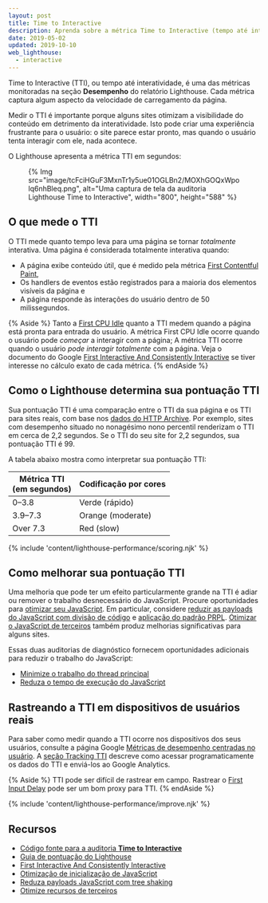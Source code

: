 ```yaml
---
layout: post
title: Time to Interactive
description: Aprenda sobre a métrica Time to Interactive (tempo até interatividade) da Lighthouse e como medir e otimizá-la.
date: 2019-05-02
updated: 2019-10-10
web_lighthouse:
  - interactive
---
```


Time to Interactive (TTI), ou tempo até interatividade, é uma das métricas monitoradas na seção **Desempenho** do relatório Lighthouse. Cada métrica captura algum aspecto da velocidade de carregamento da página.

Medir o TTI é importante porque alguns sites otimizam a visibilidade do conteúdo em detrimento da interatividade. Isto pode criar uma experiência frustrante para o usuário: o site parece estar pronto, mas quando o usuário tenta interagir com ele, nada acontece.

O Lighthouse apresenta a métrica TTI em segundos:

<figure>   {% Img src="image/tcFciHGuF3MxnTr1y5ue01OGLBn2/MOXhGOQxWpolq6nhBleq.png", alt="Uma captura de tela da auditoria Lighthouse Time to Interactive", width="800", height="588" %}</figure>

## O que mede o TTI

O TTI mede quanto tempo leva para uma página se tornar *totalmente* interativa. Uma página é considerada totalmente interativa quando:

- A página exibe conteúdo útil, que é medido pela métrica [First Contentful Paint](/fcp/),
- Os handlers de eventos estão registrados para a maioria dos elementos visíveis da página e
- A página responde às interações do usuário dentro de 50 milissegundos.

{% Aside %} Tanto a [First CPU Idle](/first-cpu-idle) quanto a TTI medem quando a página está pronta para entrada do usuário. A métrica First CPU Idle ocorre quando o usuário pode *começar* a interagir com a página; A métrica TTI ocorre quando o usuário *pode interagir totalmente* com a página. Veja o documento do Google [First Interactive And Consistently Interactive](https://docs.google.com/document/d/1GGiI9-7KeY3TPqS3YT271upUVimo-XiL5mwWorDUD4c/edit) se tiver interesse no cálculo exato de cada métrica. {% endAside %}

## Como o Lighthouse determina sua pontuação TTI

Sua pontuação TTI é uma comparação entre o TTI da sua página e os TTI para sites reais, com base nos [dados do HTTP Archive](https://httparchive.org/reports/loading-speed#ttci). Por exemplo, sites com desempenho situado no nonagésimo nono percentil renderizam o TTI em cerca de 2,2 segundos. Se o TTI do seu site for 2,2 segundos, sua pontuação TTI é 99.

A tabela abaixo mostra como interpretar sua pontuação TTI:

<div class="table-wrapper scrollbar">
  <table>
    <thead>
      <tr>
        <th>Métrica TTI<br> (em segundos)</th>
        <th>Codificação por cores</th>
      </tr>
    </thead>
    <tbody>
      <tr>
        <td>0–3.8</td>
        <td>Verde (rápido)</td>
      </tr>
      <tr>
        <td>3.9–7.3</td>
        <td>Orange (moderate)</td>
      </tr>
      <tr>
        <td>Over 7.3</td>
        <td>Red (slow)</td>
      </tr>
    </tbody>
  </table>
</div>

{% include 'content/lighthouse-performance/scoring.njk' %}

## Como melhorar sua pontuação TTI

Uma melhoria que pode ter um efeito particularmente grande na TTI é adiar ou remover o trabalho desnecessário do JavaScript. Procure oportunidades para [otimizar seu JavaScript](/fast#optimize-your-javascript). Em particular, considere [reduzir as payloads do JavaScript com divisão de código](/reduce-javascript-payloads-with-code-splitting) e [aplicação do padrão PRPL](/apply-instant-loading-with-prpl). [Otimizar o JavaScript de terceiros](/fast/#optimize-your-third-party-resources) também produz melhorias significativas para alguns sites.

Essas duas auditorias de diagnóstico fornecem oportunidades adicionais para reduzir o trabalho do JavaScript:

- [Minimize o trabalho do thread principal](/mainthread-work-breakdown)
- [Reduza o tempo de execução do JavaScript](/bootup-time)

## Rastreando a TTI em dispositivos de usuários reais

Para saber como medir quando a TTI ocorre nos dispositivos dos seus usuários, consulte a página Google [Métricas de desempenho centradas no usuário](/user-centric-performance-metrics/). A [seção Tracking TTI](https://developers.google.com/web/fundamentals/performance/user-centric-performance-metrics#tracking_tti) descreve como acessar programaticamente os dados do TTI e enviá-los ao Google Analytics.

{% Aside %} TTI pode ser difícil de rastrear em campo. Rastrear o [First Input Delay](https://developers.google.com/web/updates/2018/05/first-input-delay) pode ser um bom proxy para TTI. {% endAside %}

{% include 'content/lighthouse-performance/improve.njk' %}

## Recursos

- [Código fonte para a auditoria **Time to Interactive**](https://github.com/GoogleChrome/lighthouse/blob/master/lighthouse-core/audits/metrics/interactive.js)
- [Guia de pontuação do Lighthouse](/performance-scoring)
- [First Interactive And Consistently Interactive](https://docs.google.com/document/d/1GGiI9-7KeY3TPqS3YT271upUVimo-XiL5mwWorDUD4c/edit)
- [Otimização de inicialização de JavaScript](/optimizing-content-efficiency-javascript-startup-optimization/)
- [Reduza payloads JavaScript com tree shaking](https://developers.google.com/web/fundamentals/performance/optimizing-javascript/tree-shaking/)
- [Otimize recursos de terceiros](/fast/#optimize-your-third-party-resources)
